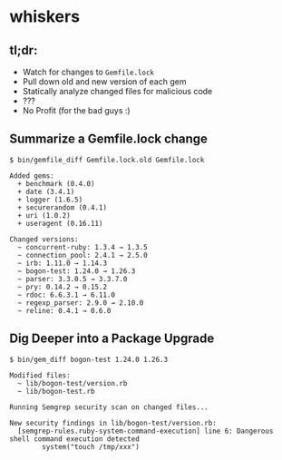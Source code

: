 # whiskers

## tl;dr:

* Watch for changes to `Gemfile.lock`
* Pull down old and new version of each gem
* Statically analyze changed files for malicious code
* ???
* No Profit (for the bad guys :)

## Summarize a Gemfile.lock change

```
$ bin/gemfile_diff Gemfile.lock.old Gemfile.lock

Added gems:
  + benchmark (0.4.0)
  + date (3.4.1)
  + logger (1.6.5)
  + securerandom (0.4.1)
  + uri (1.0.2)
  + useragent (0.16.11)

Changed versions:
  ~ concurrent-ruby: 1.3.4 → 1.3.5
  ~ connection_pool: 2.4.1 → 2.5.0
  ~ irb: 1.11.0 → 1.14.3
  ~ bogon-test: 1.24.0 → 1.26.3
  ~ parser: 3.3.0.5 → 3.3.7.0
  ~ pry: 0.14.2 → 0.15.2
  ~ rdoc: 6.6.3.1 → 6.11.0
  ~ regexp_parser: 2.9.0 → 2.10.0
  ~ reline: 0.4.1 → 0.6.0
```

## Dig Deeper into a Package Upgrade

```
$ bin/gem_diff bogon-test 1.24.0 1.26.3

Modified files:
  ~ lib/bogon-test/version.rb
  ~ lib/bogon-test.rb

Running Semgrep security scan on changed files...

New security findings in lib/bogon-test/version.rb:
  [semgrep-rules.ruby-system-command-execution] line 6: Dangerous shell command execution detected
        system("touch /tmp/xxx")
```

